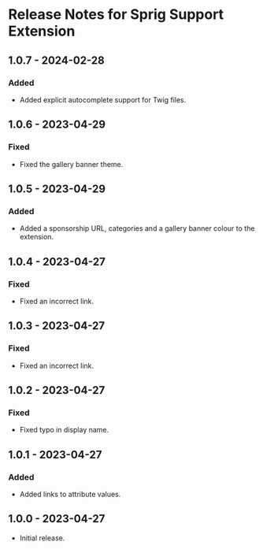 # Release Notes for Sprig Support Extension

## 1.0.7 - 2024-02-28
### Added
- Added explicit autocomplete support for Twig files.

## 1.0.6 - 2023-04-29
### Fixed
- Fixed the gallery banner theme.

## 1.0.5 - 2023-04-29
### Added
- Added a sponsorship URL, categories and a gallery banner colour to the extension.

## 1.0.4 - 2023-04-27
### Fixed
- Fixed an incorrect link.

## 1.0.3 - 2023-04-27
### Fixed
- Fixed an incorrect link.

## 1.0.2 - 2023-04-27
### Fixed
- Fixed typo in display name.

## 1.0.1 - 2023-04-27
### Added
- Added links to attribute values.

## 1.0.0 - 2023-04-27
- Initial release.
